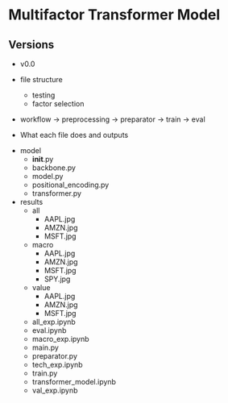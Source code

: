 # Multifactor Transformer Model
## Versions
- v0.0

- file structure
  - testing
  - factor selection
- workflow -> preprocessing -> preparator -> train -> eval
- What each file does and outputs


* model
  * __init__.py
  * backbone.py
  * model.py
  * positional_encoding.py
  * transformer.py
* results
  * all
    * AAPL.jpg
    * AMZN.jpg
    * MSFT.jpg
  * macro
    * AAPL.jpg
    * AMZN.jpg
    * MSFT.jpg
    * SPY.jpg
  * value
    * AAPL.jpg
    * AMZN.jpg
    * MSFT.jpg
  * all_exp.ipynb
  * eval.ipynb
  * macro_exp.ipynb
  * main.py
  * preparator.py
  * tech_exp.ipynb
  * train.py
  * transformer_model.ipynb
  * val_exp.ipynb
